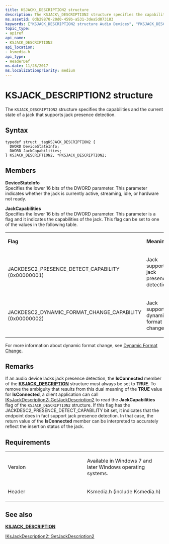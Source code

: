 ```yaml
---
title: KSJACK\_DESCRIPTION2 structure
description: The KSJACK\_DESCRIPTION2 structure specifies the capabilities and the current state of a jack that supports jack presence detection.
ms.assetid: 0db29870-20d0-459b-a531-3dea5d073183
keywords: ["KSJACK_DESCRIPTION2 structure Audio Devices", "PKSJACK_DESCRIPTION2 structure pointer Audio Devices"]
topic_type:
- apiref
api_name:
- KSJACK_DESCRIPTION2
api_location:
- ksmedia.h
api_type:
- HeaderDef
ms.date: 11/28/2017
ms.localizationpriority: medium
---
```


# KSJACK\_DESCRIPTION2 structure


The `KSJACK_DESCRIPTION2` structure specifies the capabilities and the current state of a jack that supports jack presence detection.

Syntax
------

```ManagedCPlusPlus
typedef struct _tagKSJACK_DESCRIPTION2 {
  DWORD DeviceStateInfo;
  DWORD JackCapabilities;
} KSJACK_DESCRIPTION2, *PKSJACK_DESCRIPTION2;
```

Members
-------

**DeviceStateInfo**  
Specifies the lower 16 bits of the DWORD parameter. This parameter indicates whether the jack is currently active, streaming, idle, or hardware not ready.

**JackCapabilities**  
Specifies the lower 16 bits of the DWORD parameter. This parameter is a flag and it indicates the capabilities of the jack. This flag can be set to one of the values in the following table.

<table>
<colgroup>
<col width="50%" />
<col width="50%" />
</colgroup>
<tbody>
<tr class="odd">
<td align="left"><p><strong>Flag</strong></p></td>
<td align="left"><p><strong>Meaning</strong></p></td>
</tr>
<tr class="even">
<td align="left"><p>JACKDESC2_PRESENCE_DETECT_CAPABILITY (0x00000001)</p></td>
<td align="left"><p>Jack supports jack presence detection.</p></td>
</tr>
<tr class="odd">
<td align="left"><p>JACKDESC2_DYNAMIC_FORMAT_CHANGE_CAPABILITY (0x00000002)</p></td>
<td align="left"><p>Jack supports dynamic format change.</p></td>
</tr>
</tbody>
</table>

 

For more information about dynamic format change, see [Dynamic Format Change](https://msdn.microsoft.com/library/windows/hardware/ff536371).

Remarks
-------

If an audio device lacks jack presence detection, the **IsConnected** member of the [**KSJACK\_DESCRIPTION**](ksjack-description.md) structure must always be set to **TRUE**. To remove the ambiguity that results from this dual meaning of the **TRUE** value for **IsConnected**, a client application can call [IKsJackDescription2::GetJackDescription2](https://go.microsoft.com/fwlink/p/?linkid=143698) to read the **JackCapabilities** flag of the `KSJACK_DESCRIPTION2` structure. If this flag has the JACKDESC2\_PRESENCE\_DETECT\_CAPABILITY bit set, it indicates that the endpoint does in fact support jack presence detection. In that case, the return value of the **IsConnected** member can be interpreted to accurately reflect the insertion status of the jack.

Requirements
------------

<table>
<colgroup>
<col width="50%" />
<col width="50%" />
</colgroup>
<tbody>
<tr class="odd">
<td align="left"><p>Version</p></td>
<td align="left"><p>Available in Windows 7 and later Windows operating systems.</p></td>
</tr>
<tr class="even">
<td align="left"><p>Header</p></td>
<td align="left">Ksmedia.h (include Ksmedia.h)</td>
</tr>
</tbody>
</table>

## <span id="see_also"></span>See also


[**KSJACK\_DESCRIPTION**](ksjack-description.md)

[IKsJackDescription2::GetJackDescription2](https://go.microsoft.com/fwlink/p/?linkid=143698)

 

 






